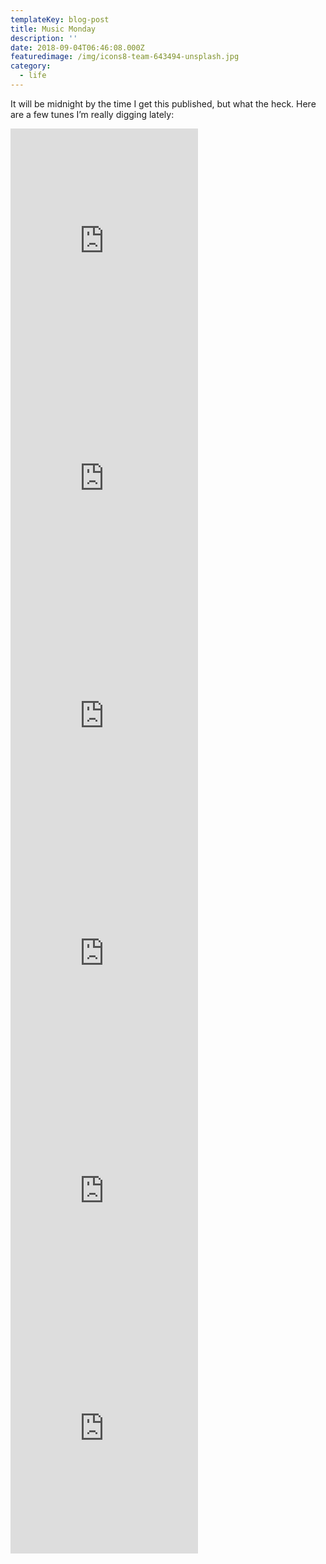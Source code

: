 ```yaml
---
templateKey: blog-post
title: Music Monday
description: ''
date: 2018-09-04T06:46:08.000Z
featuredimage: /img/icons8-team-643494-unsplash.jpg
category:
  - life
---
```

It will be midnight by the time I get this published, but what the heck. Here are a few tunes I&#8217;m really digging lately:

<iframe width="300" height="380" allowtransparency="true" frameborder="0" allow="encrypted-media" title="Spotify Embed: The Man" src="https://open.spotify.com/embed/track/5aWhs651KYM26HYM16kRdk?si=NFu4OLm6QA-n7DAUunV1ng"></iframe>

<iframe width="300" height="380" allowtransparency="true" frameborder="0" allow="encrypted-media" title="Spotify Embed: Electric Love" src="https://open.spotify.com/embed/track/2GiJYvgVaD2HtM8GqD9EgQ?si=nUzNOLmaTqW5jiZbl1SKGQ"></iframe>

<iframe width="300" height="380" allowtransparency="true" frameborder="0" allow="encrypted-media" title="Spotify Embed: Midnight City" src="https://open.spotify.com/embed/track/1eyzqe2QqGZUmfcPZtrIyt?si=HyPxAgFIS9SPwZeZIokbeg"></iframe>

<iframe width="300" height="380" allowtransparency="true" frameborder="0" allow="encrypted-media" title="Spotify Embed: Clearest Blue" src="https://open.spotify.com/embed/track/3aUfWeMesfVs2niopKjNxV?si=Cb8e5gcLTWyCl46VND9QYg"></iframe>

<iframe width="300" height="380" allowtransparency="true" frameborder="0" allow="encrypted-media" title="Spotify Embed: The Fool You Need (Enough of Me)" src="https://open.spotify.com/embed/track/7K4gak7LRKuVHwIJvxwEBs?si=rgMW1ImTTMGWxHzhSQPpIw"></iframe>

<iframe width="300" height="380" allowtransparency="true" frameborder="0" allow="encrypted-media" title="Spotify Embed: Within You Without You - Remastered 2009" src="https://open.spotify.com/embed/track/3Umg8CDhO8dOSj7yBTInYb?si=orD-I0Y2R16w0HR9LqP3XA"></iframe>
